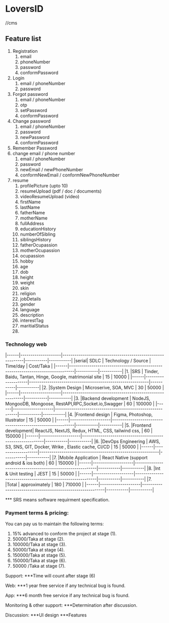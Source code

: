 # LoversID
//cms
## Feature list
1. Registration
    1. email
    2. phoneNumber
    3. password
    4. conformPassword
2. Login
    1. email / phoneNumber
    2. password
3. Forgot password
    1. email / phoneNumber
    2. otp
    3. setPassword
    4. conformPassword
4. Change password
    1. email / phoneNumber
    2. password
    3. newPassword
    4. conformPassword
5. Remember Password
6. change email / phone number
    1. email / phoneNumber
    2. password
    3. newEmail / newPhoneNumber
    4. conformNewEmail / conformNewPhoneNumber
7. resume
    1. profilePicture (upto 10)
    2. resumeUpload (pdf / doc / documents)
    3. videoResumeUpload (video)
    4. firstName
    5. lastName
    6. fatherName
    7. motherName
    8. fullAddress
    9. educationHistory
    10. numberOfSibling
    11. siblingsHistory
    12. fatherOcupassion
    13. motherOcupassion
    14. ocupassion
    15. hobby
    16. age
    17. dob
    18. height
    19. weight
    20. skin
    21. religion
    22. jobDetails
    23. gender
    24. language
    25. description
    26. interestTag
    27. maritialStatus
    28. 


### Technology web
|------|--------------------|-----------------------------------------------------------|-----------|-----------|
|serial|  SDLC              |                    Technology / Source                    | Time/day  | Cost/Taka |
|------|--------------------------------------------------------------------------------|-----------|-----------|
|1.    |SRS                 | Tinder, Baidu, Tantan, Hinge, Google, matrimonial site    | 15        | 10000     |
|------|--------------------|-----------------------------------------------------------|-----------|-----------|
|2.    |System Design       | Microserive, SOA, MVC                                     | 30        | 50000     |
|------|--------------------|-----------------------------------------------------------|-----------|-----------|
|3.    |Backend development | NodeJS, MongooDB, Mongoose, RestAPI,RPC,Socket.io,Swagger | 60        | 100000    |
|------|--------------------|-----------------------------------------------------------|-----------|-----------|
|4.    |Frontend design     | Figma, Photoshop, Illustrator                             | 15        | 50000     |
|------|--------------------|-----------------------------------------------------------|-----------|-----------|
|5.    |Frontend development| ReactJS, NextJS, Redux, HTML, CSS, tailwind css,          | 60        | 150000    |
|------|--------------------|-----------------------------------------------------------|-----------|-----------|
|6.    |DevOps Engineering  | AWS, S3, SNS, GIT, Docker, Wrike , Elastic cache, CI/CD   | 15        | 50000     |
|------|--------------------|-----------------------------------------------------------|-----------|-----------|
|7.    |Mobile Application  | React Native (support android & ios both)                 | 60        | 150000    |
|------|--------------------|-----------------------------------------------------------|-----------|-----------|
|8.    |Int & Unit testing  | JEST                                                      | 15        | 50000     |
|------|--------------------|-----------------------------------------------------------|-----------|-----------|
|7.    |Total               | approximately                                             | 180       | 710000    |
|------|--------------------|-----------------------------------------------------------|-----------|-----------|

*** SRS means software requirment specification.

### Payment terms & pricing:
        
You can pay us to maintain the following terms:
1. 15% advanced to conform the project at stage (1).
2. 50000/Taka at stage (2).
3. 100000/Taka at stage (3).
4. 50000/Taka at stage (4).
5. 150000/Taka at stage (5).
6. 150000/Taka at stage (6).
7. 50000 /Taka at stage (7).



Support:
***Time will count after stage (6)

Web: 
***1 year free service if any technical bug is found.

App:
***6 month free service if any technical bug is found.

Monitoring & other support:
***Determination after discussion.


Discussion:
***UI design
***Features
```